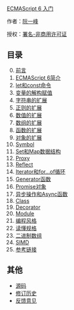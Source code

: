 #
[ECMAScript 6 入门]()

作者：[阮一峰](http://www.ruanyifeng.com)

授权：<a rel="license" href="http://creativecommons.org/licenses/by-nc/4.0/">署名-非商用许可证</a>

## 目录
0. [前言](README.md)
1. [ECMAScript 6简介](docs/intro.md)
2. [let和const命令](docs/let.md)
3. [变量的解构赋值](docs/destructuring.md)
4. [字符串的扩展](docs/string.md)
5. [正则的扩展](docs/regex.md)
6. [数值的扩展](docs/number.md)
7. [数组的扩展](docs/array.md)
8. [函数的扩展](docs/function.md)
9. [对象的扩展](docs/object.md)
10. [Symbol](docs/symbol.md)
11. [Set和Map数据结构](docs/set-map.md)
12. [Proxy](docs/proxy.md)
13. [Reflect](docs/reflect.md)
14. [Iterator和for...of循环](docs/iterator.md)
15. [Generator函数](docs/generator.md)
16. [Promise对象](docs/promise.md)
17. [异步操作和Async函数](docs/async.md)
18. [Class](docs/class.md)
19. [Decorator](docs/decorator.md)
20. [Module](docs/module.md)
21. [编程风格](docs/style.md)
22. [读懂规格](docs/spec.md)
23. [二进制数组](docs/arraybuffer.md)
24. [SIMD](docs/simd.md)
25. [参考链接](docs/reference.md)

## 其他
- [源码](http://github.com/ruanyf/es6tutorial/)
- [修订历史](https://github.com/ruanyf/es6tutorial/commits/gh-pages)
- [反馈意见](https://github.com/ruanyf/es6tutorial/issues)